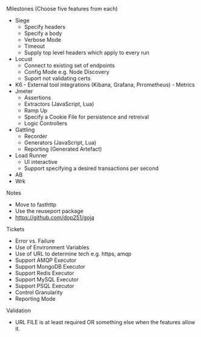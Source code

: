 Milestones (Choose five features from each)

- Siege
  - Specify headers
  - Specify a body
  - Verbose Mode
  - Timeout
  - Supply top level headers which apply to every run
- Locust
  - Connect to existing set of endpoints
  - Config Mode e.g. Node Discovery
  - Suport not validating certs
- K6 - External tool integrations (Kibana, Grafana, Prrometheus) - Metrics
- Jmeter
  - Assertions
  - Extractors (JavaScript, Lua)
  - Ramp Up
  - Specify a Cookie File for persistence and retreival
  - Logic Controllers 
- Gattling
  - Recorder
  - Generators (JavaScript, Lua)
  - Reporting (Generated Artefact)
- Load Runner
  - UI interactive
  - Support specifying a desired transactions per second
- AB
- Wrk

Notes

  - Move to fasthttp
  - Use the reuseport package
  - https://github.com/dop251/goja

Tickets
  - Error vs. Failure
  - Use of Environment Variables
  - Use of URL to determine tech e.g. https, amqp
  - Support AMQP Executor
  - Support MongoDB Executor
  - Support Redis Executor
  - Support MySQL Executor
  - Support PSQL Executor
  - Control Granularity
  - Reporting Mode

Validation
   - URL FILE is at least required OR something else when the features allow it.
